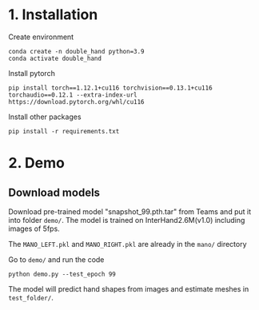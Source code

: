 # 1. Installation
Create environment
```
conda create -n double_hand python=3.9
conda activate double_hand 
```
Install pytorch
```
pip install torch==1.12.1+cu116 torchvision==0.13.1+cu116 torchaudio==0.12.1 --extra-index-url https://download.pytorch.org/whl/cu116
```
Install other packages
```
pip install -r requirements.txt
```
# 2. Demo
## Download models
Download pre-trained model "snapshot_99.pth.tar" from Teams and put it into folder `demo/`.
The model is trained on InterHand2.6M(v1.0) including images of 5fps.

The `MANO_LEFT.pkl` and `MANO_RIGHT.pkl` are already in the `mano/` directory

Go to `demo/` and run the code
```
python demo.py --test_epoch 99
```
The model will predict hand shapes from images and estimate meshes in `test_folder/`.
